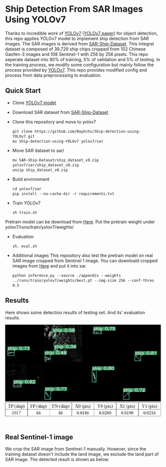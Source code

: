 # Ship Detection From SAR Images Using YOLOv7
Thanks to incredible work of [YOLOv7](https://github.com/WongKinYiu/yolov7) ([YOLOv7 paper](https://arxiv.org/abs/2207.02696)) for object detection, this repo applies YOLOv7 model to implement ship detection from SAR images. The SAR images is derived from [SAR-Ship-Dataset](https://github.com/CAESAR-Radi/SAR-Ship-Dataset). This integral dataset is composed of 39,729 ship chips cropped from 102 Chinese Gaofen-3 images and 108 Sentinel-1 with 256 by 256 pixels. This repo seperate dataset into 90% of training, 5% of validation and 5% of testing. In the training process, we modify some configuration but mainly follow the process provided by [YOLOv7](https://github.com/WongKinYiu/yolov7). This repo provides modified config and process from data preprocessing to evaluation.

## Quick Start
* Clone [YOLOv7 model](https://github.com/WongKinYiu/yolov7)
* Download SAR dataset from [SAR-Ship-Dataset](https://github.com/CAESAR-Radi/SAR-Ship-Dataset)
* Clone this repository and move to yolov7

      git clone https://github.com/Rayhchs/Ship-detection-using-YOLOv7.git
      mv Ship-detection-using-YOLOv7 yolov7/sar
      
* Move SAR dataset to sar/

      mv SAR-Ship-Dataset/ship_dataset_v0.zip yolov7/sar/ship_dataset_v0.zip
      unzip ship_dataset_v0.zip
      
* Build environment

      cd yolov7/sar
      pip install --no-cache-dir -r requirements.txt
      
* Train YOLOv7
      
      sh train.sh
      
Pretrain model can be download from [Here](). Put the pretrain weight under yolov7/runs/train/yolov7/weights/
      
* Evaluation

      sh. eval.sh
      
* Additional images
This repository also test the pretrain model on real SAR image cropped from Sentinel 1 image. You can downloald cropped images from [Here](https://drive.google.com/drive/folders/11hxJRMBh_dd4ro-Gda9_-rIX0ImGc_g8?usp=sharing) and put it into sar\. 

      python inference.py --source ./appendix --weights ../runs/train/yolov7/weights/best.pt --img-size 256 --conf-thres 0.5

## Results
Here shows some detection results of testing set. And its' evaluation results.

<img src="https://github.com/Rayhchs/Ship-detection-using-YOLOv7/blob/main/imgs/results.jpg" width="720">
<img src="https://github.com/Rayhchs/Ship-detection-using-YOLOv7/blob/main/imgs/eval.jpg" width="720">

## Real Sentinel-1 image
We crop the SAR image from Sentinel-1 manually. However, since the training dataset doesn't include the land image, we exclude the land part of SAR image. The detected result is shown as below.


